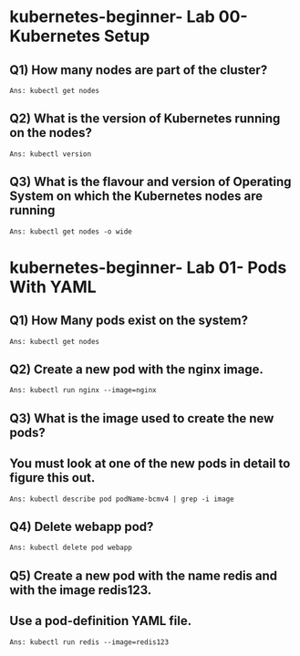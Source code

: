 # kubernetes-beginner- Lab 00- Kubernetes Setup
 ## Q1) How many nodes are part of the cluster?
    Ans: kubectl get nodes
 ## Q2) What is the version of Kubernetes running on the nodes?
    Ans: kubectl version
 ## Q3) What is the flavour and version of Operating System on which the Kubernetes nodes are running
    Ans: kubectl get nodes -o wide

# kubernetes-beginner- Lab 01- Pods With YAML
 ## Q1) How Many pods exist on the system? 
    Ans: kubectl get nodes
 ## Q2) Create a new pod with the nginx image.
    Ans: kubectl run nginx --image=nginx
 ## Q3) What is the image used to create the new pods?
 ## You must look at one of the new pods in detail to figure this out.
    Ans: kubectl describe pod podName-bcmv4 | grep -i image
 ## Q4) Delete webapp pod?
    Ans: kubectl delete pod webapp
 ## Q5) Create a new pod with the name redis and with the image redis123.
 ## Use a pod-definition YAML file.
    Ans: kubectl run redis --image=redis123
